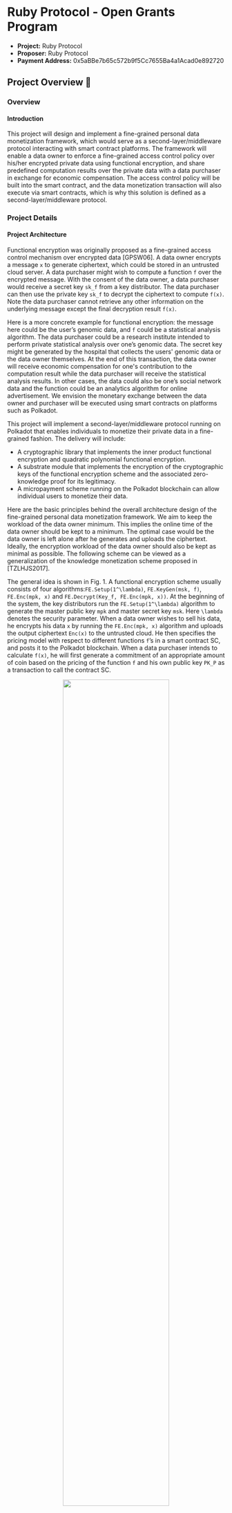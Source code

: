 # Ruby Protocol - Open Grants Program


* **Project:** Ruby Protocol
* **Proposer:** Ruby Protocol
* **Payment Address:** 0x5aBBe7b65c572b9f5Cc7655Ba4a1Acad0e892720

## Project Overview :page_facing_up:
### Overview
#### Introduction

This project will design and implement a fine-grained personal data monetization framework, which would serve as a second-layer/middleware protocol interacting with smart contract platforms. The framework will enable a data owner to enforce a fine-grained access control policy over his/her encrypted private data using functional encryption, and share predefined computation results over the private data with a data purchaser in exchange for economic compensation. The access control policy will be built into the smart contract, and the data monetization transaction will also execute via smart contracts, which is why this solution is defined as a second-layer/middleware protocol.

### Project Details
#### Project Architecture

Functional encryption was originally proposed as a fine-grained access control mechanism over encrypted data [GPSW06]. A data owner encrypts a message `x` to generate ciphertext, which could be stored in an untrusted cloud server. A data purchaser might wish to compute a function `f` over the encrypted message. With the consent of the data owner, a data purchaser would receive a secret key `sk_f` from a key distributor. The data purchaser can then use the private key `sk_f`  to decrypt the ciphertext to compute `f(x)`. Note the data purchaser cannot retrieve any other information on the underlying message except the final decryption result `f(x)`.

Here is a more concrete example for functional encryption: the message here could be the user’s genomic data, and `f` could be a statistical analysis algorithm. The data purchaser could be a research institute intended to perform private statistical analysis over one’s genomic data. The secret key might be generated by the hospital that collects the users' genomic data or the data owner themselves. At the end of this transaction, the data owner will receive economic compensation for one's contribution to the computation result while the data purchaser will receive the statistical analysis results. In other cases, the data could also be one’s social network data and the function could be an analytics algorithm for online advertisement. We envision the monetary exchange between the data owner and purchaser will be executed using smart contracts on platforms such as Polkadot.

This project will implement a second-layer/middleware protocol running on Polkadot that enables individuals to monetize their private data in a fine-grained fashion. The delivery will include:
* A cryptographic library that implements the inner product functional encryption and quadratic polynomial functional encryption.
* A substrate module that implements the encryption of the cryptographic keys of the functional encryption scheme and the associated zero-knowledge proof for its legitimacy.
* A micropayment scheme running on the Polkadot blockchain can allow individual users to monetize their data.

Here are the basic principles behind the overall architecture design of the fine-grained personal data monetization framework. We aim to keep the workload of the data owner minimum. This implies the online time of the data owner should be kept to a minimum. The optimal case would be the data owner is left alone after he generates and uploads the ciphertext. Ideally, the encryption workload of the data owner should also be kept as minimal as possible. The following scheme can be viewed as a generalization of the knowledge monetization scheme proposed in [TZLHJS2017]. 

The general idea is shown in Fig. 1. A functional encryption scheme usually consists of four algorithms:`FE.Setup(1^\lambda)`, `FE.KeyGen(msk, f)`, `FE.Enc(mpk, x)` and `FE.Decrypt(Key_f, FE.Enc(mpk, x))`. At the beginning of the system, the key distributors run the `FE.Setup(1^\lambda)` algorithm to generate the master public key `mpk` and master secret key `msk`. Here `\lambda` denotes the security parameter. When a data owner wishes to sell his data, he encrypts his data `x` by running the `FE.Enc(mpk, x)` algorithm and uploads the output ciphertext `Enc(x)` to the untrusted cloud. He then specifies the pricing model with respect to different functions `f`’s in a smart contract SC, and posts it to the Polkadot blockchain. When a data purchaser intends to calculate `f(x)`, he will first generate a commitment of an appropriate amount of coin based on the pricing of the function `f` and his own public key `PK_P` as a transaction to call the contract SC. 

<div align='center'>
  <img src=https://user-images.githubusercontent.com/10559375/111019184-861b5b80-83f8-11eb-8cea-e15f1ef1d146.gif alt="" width="70%" />
 </div>

The contract should return a receipt to the data purchaser, who will in turn present it to the key distributor. The key distributor, after verifying the receipt and the respective coin commitment, runs the `FE.KeyGen(msk, f)` algorithm to generate the function key `Key_f` for the data purchaser. 

Simultaneously, the distributor will send SC the encryption of `Key_f` under the data purchaser’s public key `PK_P`, denoted as `Enc_(PK_P)(Key_f)` and an associated zero-knowledge proof proving `Key_f` is indeed a well-formed function key corresponding to `f`. The contract SC with the inputs from both the key distributor and data purchaser is then verified by the Polkadot blockchain. Once the verification for both sides passes, meaning the amount of the committed coin is sufficient to pay for the decryption result `f(x)` and the gas fee, and the associated zero-knowledge proof is correct, the payment will be released to the data owner. The data purchaser can then download the ciphertext and decrypt `f(x)` by running the `FE.Decrypt(Key_f, FE.Enc(mpk, x))` algorithm. 

Note once the verification of SC is passed, the contract will execute and payment is released to the data owner instantaneously. To ensure fairness towards the data purchaser, the data owner should provide verifiable evidence to prove his data source. `FE.Enc(x)` is accompanied by a certified signature `Sig_D(FE.Enc(x))` to prove the data is coming from the right source and thus the data quality can be guaranteed. Here D denotes the private key of the data source. 

The design of the underlying functional encryption scheme, where the private key should correspond to the function chosen by the data purchaser. Since the encryption of the private key should be presented as evidence (as shown in Fig. 1) and verified on the blockchain, the private key should be of minimum size, preferably constant size. To keep the workload of both the data owner and key distributor minimal, the encryption time and key generation time should be as short as possible. 

There exist several functional encryption schemes with constant key size such as the one presented in [SC2017,CRH2015, RDGBP2019,B2017,MSHBM2019]. General predicate encryption allows the data owner to encrypt the raw data items tagged with various attributes, and a data purchaser to query different parts of the data repository using a function key corresponding to a predicate. Inner product predicate encryption [CGW2015] is a special kind of predicate encryption, where the data purchaser could retrieve the data records if the inner product of their attribute vector `y` and the predicate vector `x` specified by the data purchaser is equal to 0. For instance, the data purchaser could potentially ask for the data records corresponding to a conjunctive predicate such as “Age”AND“gender”AND“Income” from a personal data repository. One of the most efficient inner product encryption schemes [CGW2015] has a private key consisting of four elliptic curve group elements, and its key generation is dominated by four modular exponentiations. 

While the predicate encryption allows the data purchaser to retrieve different parts of a database based on a predefined predicate, a more general functional encryption allows the data purchaser to calculate an arbitrary function over the input `x`. This project will focus on a slightly narrow set of functional encryption schemes: inner product encryption and quadratic polynomial function encryption [MSHBM2019]. In an inner product encryption scheme, for encryption of a vector `x`, the data purchaser with a private key corresponding to another vector `y` will be able to compute the inner product between `x` and `y`. On the other hand, in a quadratic polynomial functional encryption scheme, the data owner will encrypt two vectors `v_1 \in \mathbb{Z}_n` and `v_2 \in \mathbb{Z}_n`, a data purchaser with a secret key corresponding to a matrix `H \in \mathbb{Z}^{n*n}` is allowed to decrypt the quadratic product of `x_1, x_2`, and `H`, i.e., `x_1^T\cdot H \cdot x_2`. Both inner product encryption and quadratic polynomial functional encryption can support sophisticated privacy-preserving machine learning tasks, such as classification [LCFS2017,SGP2018] and neural networks [RDGBP2019]. 

The benchmark results for various inner product encryption and quadratic polynomial function encryption schemes can be found in [MSHBM2019]. The private key of inner product encryption consists of one elliptic curve group element, which is of 256 bits under 128-bit level security. The key generation for a vector of 100 elements takes 0.4149s, and the encryption time for the data owner is around 0.2103s for a vector of the same size. The private key of quadratic polynomial functional encryption also only consists of one elliptic curve group element. The average key generation and encryption time for each coordinate of the message vector is 0.001s and 0.025s.

In terms of the accompanied zero-knowledge proof scheme, the statement of the zero-knowledge proof scheme should be to convince the verifier that the encrypted content is a well-formed function key with regards to a predefined function in the smart contract. Since the verification of the zero-knowledge proof should be verified by the blockchain, we need to make sure the verification is efficient and the proof size is as small as possible. The candidate zero-knowledge proof scheme for this is zk-snark implementation such as [ZeroPool](https://github.com/zeropoolnetwork/zeropool-substrate). The proof generation time is comparatively short for the previously mentioned encryption schemes since the respective statement (determined by the key generation algorithm and the public key encryption) is quite simple.

According to the pricing model of data monetization, a report presented by OECD [RRS2013] classifies the existing practical pricing models of personal data into two major categories: based on market valuation and individual valuation. The approach based on individual valuation suffers from the defect that the individual valuation of the private data is extremely context-dependent and cannot be measured with precision and certainty. The market-valuation-based approach can be further divided into the following sub-categories: market cap per data record, market prices for data, cost of a data breach, and data prices in illegal markets. 

The approach based on market prices for data is particularly interesting given that data brokers usually publicly broadcast their asking prices for various personal data records. Our platform can easily aggregate and compare across various data brokers to use it as the proxy pricing model of the individual personal data record. One could further refine these data prices based on the queried function and adopt a fine-grained pricing approach used by DirectMail [MDJM2019]. They give an example where the base price per record is equal to $0.045 and the predicate-based price per record is equal to $0.0035 + $0 + $0.004 = $0.0075 (for example, calculated from the aforementioned conjunctive predicate). Thus, the total price per record for predicate encryption would be equal to $0.045 + $0.0075 = $0.0525. For the inner product encryption or quadratic polynomial function encryption, the price of the decryption result will exclude the base price of the record. 

This will be one of the pricing strategies we adopt in phase 1 and phase 2 of our project. In the later development of our project, we will explore more algorithmic pricing approaches such as Automated Market Maker’s (AMMs), where the platform estimates how much the data purchaser is willing to pay for data of different qualities and determines the concrete data pricing model. 

#### Team Interest

The Ruby Protocol team consists of seasoned engineers, cryptographers, data scientists and  cryptocurrency early adopters. Our team has a very deep understanding of data monetization and zero-knowledge algorithms. The expertise in cryptography has allowed us to deliver impressive results  The background of the team consists of both engineering and academic backgrounds. We believe that Decentralized Data (DeData) will be the next massive adoption market after Decentralized Finance (DeFi).

##### Substrate/Polkadot Integration

We will leverage the existing cryptographic library in the Polkadot ecosystem, such as [ZeroPool](https://github.com/zeropoolnetwork/zeropool-substrate) to build the underlying cryptographic library that implements the zero-knowledge proof for the legitimacy of the encrypted functional key. We will also integrate the existing inner product functional encryption and quadratic polynomial functional encryption with the Polkadot ecosystem. Furthermore, we will also build a substrate pallet that integrates the verification logic of the associated zero-knowledge proof and provide the necessary UI for the users to interact with all these algorithms and invoke the aforementioned cryptographic modules and the micropayment scheme.

##### Open API and SDK

The ultimate goal of Ruby Protocol is to provide an essential open API and SDK from a high-level perspective with the above tools, fully powering the data monetization framework on Polkadot, including:
* A cryptographic library that implements the inner product functional encryption and quadratic polynomial functional encryption. A smart contract that integrates the verification logic of the associated zero-knowledge proof for the legitimacy of the encrypted functional key.
* The client can trigger the aforementioned cryptographic modules and the micropayment scheme and the necessary UI to enable the users to interact with all these algorithms.

#### Ecosystem Fits
The existing internet economic model relies almost exclusively on the monetization of personal data. The recent scandals on the internet companies mishandling individual data such as Facebook’s Cambridge Analytica scandal have prompted many individuals to awaken to the fact that in the current internet economy they are the product and they need to regain control over their data. In fact, I would argue that the recently published privacy regulation such as GDPR or CCPA is the response to this urge. 

Smart contract platforms such as Polkadot could act as an indispensable role to remove the middleman of the internet economy. A second-layer fine-grained personal data monetization framework based on Polkadot would potentially move Polkadot beyond a decentralized financial platform and enable Polkadot to play a central role in the next-generation data economy. It would also enable Polkadot to gain a moral high ground by freeing billions of web users from the control of monopoly middleman companies. 

The following is the reason why a cross-chain smart contract platform such as Polkadot is a perfect platform to implement a decentralized and transparent data monetization mechanism: 
The monetary return of one single data monetization transaction tends to be small. The economic benefit to the data owner can only be noticeable when this type of micropayment happens frequently. However, the mental cost incurred by having to deal with frequent micropayment might render it undesirable. Smart contracts as publicly verifiable, self-enforcing code could help amortize the mental cost. 

The smart contract will specify the types of computation the data purchaser is allowed to perform over the ciphertext. Since the same computation result could be of different values to different data purchasers, automatic payment based on smart contracts could be used to enforce sophisticated pricing models to guarantee the maximum economic return for the data owner. 

A publicly verifiable smart contract would not only help with the transparent enforcement of various privacy regulations such as General data protection regulation (GDPR) or California consumer privacy act (CCPA) but also ensure the fairness of data monetization transactions without the involvement of any middleman [TZLHJS17]. This is in stark contrast with the opaque business model of the existing internet economy where giant internet companies absorb all the economic benefits of personal data monetization. Our framework will let individuals regain control of their private data. 

We all know the slogan “Data is the new oil”. According to alliedmarketresearch.com, the global data monetization market size was valued at $44869 in 2016, and is projected to reach at $370969 million by 2023, growing at a CAGR of 35.4% from 2017 to 2023. Even by capturing a small piece of this market, it would bring enormous economic benefits to the Polkadot ecosystem.

A second-layer fine-grained data monetization framework will also greatly expand the Polkadot community through attracting not only privacy-conscious users but also business partners hunger for high-quality data such as research institutes, hospitals, traditional financial institutes, etc. 

There are three relevant projects: the first one is perhaps the Enigma project, a privacy protocol that enables the creation of decentralized applications that guarantee privacy. The protocol Enigma bases on is secure multi-party computation (MPC). The second one, Insights Network is a data exchange based on combining blockchain technology, smart contracts, and MPC. It is based on the EOS blockchain and a custom MPC system. The third one, NuCypher is a cryptographic infrastructure for privacy-preserving applications. Its main technology is threshold proxy re-encryption and fully homomorphic encryption. None of these second-layer protocols are built for the Polkadot ecosystem.

There are several different ways of implementing an MPC protocol: threshold homomorphic encryption, garbled circuit, and secret sharing. The general idea of MPC is to outsource private data (either in the form of secret shares or homomorphic encryption) to a few separate computing parties so that they can perform confidential computation over the encrypted data. Directly applying MPC to fine-grained personal data monetization is problematic in the sense that once the data is outsourced, the data owner does not exert any control over what type of computation can be performed by the computing party. In other words, individual privacy is now at the mercy of these computing parties, which is against the human-centric ethos of fine-grained personal data monetization, where the access control policy should be defined by the data owner and enforced by the algorithm.   On the other hand, functional encryption was specifically proposed and tailored for enforcing fine-grained access control over encrypted data. By allowing the data owner to define the access control policy, the owner has full control over what type of access the data purchaser can have over the encrypted personal data. The only decryption result the data purchaser will be able to retrieve is the predefined function evaluation. 

## Team :busts_in_silhouette:
### Team Members

* David Spade - Full-stack Software Engineer
* Kevin Hsu - Data Scientist
* Dylan Dewdney - Marketing Advisor
* Beni Issembert - Strategy Advisor

### Team Website

* http://rubyprotocol.com/

### Legal Structure
* Ruby Technology Ltd. is a company registered in the Cayman Islands.

### Team Experience
**David Spade**
David Spade graduated from the University of Nottingham. He is a full-stack developer with 8 years of experience in software development. David also has deep knowledge in zero-knowledge algorithms and he is an expert in data science.

**Kevin Hsu**
Kevin Hsu graduated from MSc in Computational Statistics and Machine Learning from UCL and was supervised by David Silver, the senior engineer of AlphaGO. He served as a data scientist in Credit Suisse, senior machine learning Engineer in WeCash. Prescient and consistent track-record in investment and has invested in over 160 blockchain projects around the world.

**Beni Issembert**
Beni Issembert is a former Beam Privacy CMO, and currently works as Concordium CMO (a Proof-of-stake for businesses backed by IKEA, Volvo,and Geely). He has a Ph.D. in Philosophy of Sciences from John Hopkins and has been working in the digital world as an entrepreneur since 2005. Beni is a published author and respected thought leader in Blockchain, specifically within areas of privacy and identity.

**Dylan Dewdney**
Dylan Dewdney is a longtime crypto enthusiast (2011). In 2017 he co-founded Harbour DAO, which became an open-standard set of tools for building governance structures and voting mechanisms on ERC-20. Later, as Chief Evangelist of Beam and Head of Growth for AdEx, he was a key part of their GTM and general growth strategies. Dylan is a respected peer among many different projects and areas of business.Dylan is also the project lead and CEO of DeData project Kylin Network.

### Team Code Repos
* https://github.com/Ruby-Protocol

### Team Linkedin Profiles
* www.linkedin.com/in/dylan-dewdney
* www.linkedin.com/in/beniissembert
* www.linkedin.com/in/yingkaixu

## Development Roadmap :nut_and_bolt:
### Overview
* **Total Estimated Duration:** 2 months
* **Full-time equivalent (FTE):** 3 FTE
* **Total Costs:** 30,000 DAI

#### Milestone 1 — Implement Cryptographic Modules
* **Estimated Duration:** 1 month
* **FTE:** 1
* **Costs:** 10K DAI

The main deliverable of this milestone includes: 
* A cryptographic library that implements the inner product functional encryption and quadratic polynomial functional encryption. 

* A substrate pallet that integrates the verification logic of the associated zero-knowledge proof for the legitimacy of the encrypted functional key.

| **Number** | **Deliverable**                       | **Specification**                                            |
| ---------- | ------------------------------------- | ------------------------------------------------------------ |
| 0a.        | License                               | Apache License 2.0                                           |
| 1.         | Cryptographic modules  | We will implement the cryptographic modules including inner product functional encryption and quadratic polynomial functional encryption [MSHBM2019] and the associated zero-knowledge proof [ZeroPool]. We will also implement the substrate pallet that integrates the verification logic of the associated zero-knowledge proof for the legitimacy of the encrypted functional key. |
| 2.         | Benchmark | Perform unit tests on the individual algorithms to ensure their safety. Benchmark on the gas cost and throughput of the proposed module. |
| 3.         | Docker | We will provide a dockerfile to demonstrate the usage of our modules. |

#### Milestone 2 —— Client Implementation and Integration

* **Estimated Duration:** 1 month
* **FTE:** 2
* **Costs:** 20K DAI

The main deliverable of the milestone is the client that can trigger the aforementioned cryptographic modules and the micropayment scheme and the necessary UI to enable the users to interact with all these algorithms.

| **Number** | **Deliverable**                       | **Specification**                                            |
| ---------- | ------------------------------------- | ------------------------------------------------------------ |
| 0a.        | License                               | Apache License 2.0                                           |
| 1.         | Client modules        | We will implement the client to support the key distribution and decryption of the functional encryption scheme [MSHBM2019]. The client will also generate the transaction that can trigger the aforementioned cryptographic modules and the micropayment scheme [MDJM2019], such as the encrypted functional key and zero-knowledge proof. We will provide a basic UI to take inputs from the users for all these algorithms and receive the outputs. More specifically, the UI will enable the data owner to input the raw data to generate the signed ciphertext and upload it to the cloud server. The UI will also allow the data purchaser to retrieve the functional key from the key authority and the ciphertext from the cloud and then perform the decryption. Finally, it will also allow these entities to interact with the smart contract with the inputs and outputs defined in our architecture. |
| 2.         | Benchmark | Perform unit tests on the individual algorithms to ensure their safety. Benchmark on the latency and usability of the proposed client functionalities. |
| 3.         | Docker  | We will provide a dockerfile to demonstrate the usage of our modules. |

### Community Engagement
* **Bounty Program for General Community:** We will reward users who contribute positively to community building and content creation through an Ambassador Program. The community management team will be available 24/7 to answer questions.
* **Incentive Program for Data Monetization:** After the main functions are completed, we will provide incentives for users to monetize their data on our platform. This is an encouragement for users to provide the data and purchase the data.
* **Parachain Loan Offering Campaign:** We may hold a Parachain Loan Offering and reward users for helping our auction with Ruby Protocol tokens.
* **Affiliated Program of Cryptographic Infrastructure:** It is proven effective for user growth and can be integrated into Ruby’s cryptographic infrastructure.

## Future Plans

We will hire at least 8-10 more devs in the next three months. Meanwhile, we will apply for the Substrate Builder's Program. After that, Ruby Protocol wants to become a parachain for the Polkadot network. We have some preparations for auction and we may design a community-wide LPO.

In phase 1, we will complete the implementation of cryptographic modules as a substrate pallet that integrates the verification logic of the associated zero-knowledge proof for the legitimacy of the encrypted functional key.

In phase 2, our goal is to deliver the micropayment scheme and enable the users to interact with all these algorithms in a working product.

Finally, our goal is to provide an essential open API and SDK from a high-level perspective with the above tools, fully powering the data monetization framework on Polkadot.

## Additional Information :heavy_plus_sign:
### Reference

[GPSW06] Goyal, V., Pandey, O., Sahai, A., & Waters, B. (2006, October). Attribute-based encryption for fine-grained access control of encrypted data. In Proceedings of the 13th ACM conference on Computer and communications security (pp. 89-98).

[GGGJKLZ14] Goldwasser, S., Gordon, S. D., Goyal, V., Jain, A., Katz, J., Liu, F. H., ... & Zhou, H. S. (2014, May). Multi-input functional encryption. In Annual International Conference on the Theory and Applications of Cryptographic Techniques (pp. 578-602). Springer, Berlin, Heidelberg.

[GKPVZ13] Goldwasser, S., Kalai, Y., Popa, R. A., Vaikuntanathan, V., & Zeldovich, N. (2013, June). Reusable garbled circuits and succinct functional encryption. In Proceedings of the forty-fifth annual ACM symposium on Theory of computing (pp. 555-564).

[ALS2016] Agrawal, S., Libert, B., Stehle, D.: Fully secure functional encryption for inner products, from standard assumptions. In: Annual International Cryptology Conference. pp. 333{362. Springer (2016).

[B2017] Bourse, F. (2017). Functional encryption for inner-product evaluations (Doctoral dissertation).

[B2018] Vitalik Buterin, 
https://ethresear.ch/t/on-chain-scaling-to-potentially-500-tx-sec-through-mass-tx-validation/3477,
2018.

[BCTV2013] Eli Ben-Sasson, Alessandro Chiesa, Eran Tromer, and Madars Virza. Succinct non-interactive zero knowledge for a von Neumann architecture. In Proceedings of the 23rd USENIX Security Symposium, Security '14. Available at http://eprint.iacr.org/2013/879.

[BMEB2016] Bataineh, A. S., Mizouni, R., El Barachi, M., & Bentahar, J. (2016, June). Monetizing Personal Data: A Two-Sided Market Approach. In ANT/SEIT (pp. 472-479).

[CGW2015] Chen, J., Gay, R., & Wee, H. (2015, April). Improved dual system ABE in prime-order groups via predicate encodings. In Annual International Conference on the Theory and Applications of Cryptographic Techniques (pp. 595-624). Springer, Berlin, Heidelberg.

[FVBG17] Fisch, B., Vinayagamurthy, D., Boneh, D., & Gorbunov, S. (2017, October). Iron: functional encryption using Intel SGX. In Proceedings of the 2017 ACM SIGSAC Conference on Computer and Communications Security (pp. 765-782).

[LCFS2017] Ligier, D., Carpov, S., Fontaine, C., & Sirdey, R. (2017, February). Privacy Preserving Data Classification using Inner-product Functional Encryption. In ICISSP (pp. 423-430).

[MDJM2019] Mehta, S., Dawande, M., Janakiraman, G., & Mookerjee, V. (2019). How to sell a dataset? pricing policies for data monetization. Pricing Policies for Data Monetization (August 1, 2019).

[MSHBM2019] Marc, T., Stopar, M., Hartman, J., Bizjak, M., & Modic, J. (2019, September). Privacy-Enhanced Machine Learning with Functional Encryption. In European Symposium on Research in Computer Security (pp. 3-21). Springer, Cham.

[PHGR2013] Parno, B., Howell, J., Gentry, C., & Raykova, M. (2013, May). Pinocchio: Nearly practical verifiable computation. In 2013 IEEE Symposium on Security and Privacy (pp. 238-252). IEEE.

[RDGBP2019] Ryffel, T., Dufour-Sans, E., Gay, R., Bach, F., & Pointcheval, D. (2019). Partially encrypted machine learning using functional encryption. arXiv preprint arXiv:1905.10214.

[RRS2013] Reimsbach-Kounatze, C., Reynolds, T., & Stryszowski, P. (2013). Exploring the economics of personal data-a survey of methodologies for measuring monetary value.

[SC2017] Agrawal, Shashank, and Melissa Chase. "Simplifying design and analysis of complex predicate encryption schemes." Annual International Conference on the Theory and Applications of Cryptographic Techniques. Springer, Cham, 2017.   [SGP2018] Sans, E.D., Gay, R., Pointcheval, D.: Reading in the dark: Classifying encrypted digits with functional encryption. IACR Cryptology ePrint Archive 2018, 206, (2018).

[TZLHJS2017] Florian Tramer, Fan Zhang, Huang Lin, Jean-Pierre Hubaux, Ari Juels, and Elaine Shi. ”Sealed-glass proofs: Using transparent enclaves to prove and sell knowledge.” In Security and Privacy (EuroS&P), 2017 IEEE European Symposium on, pp. 19-34. IEEE, 2017. 









